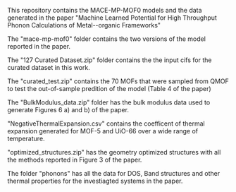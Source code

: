 This repository contains the MACE-MP-MOF0 models and the data generated in the paper "Machine Learned Potential for High Throughput Phonon Calculations of Metal--organic Frameworks"

The "mace-mp-mof0" folder contains the two versions of the model reported in the paper.

The "127 Curated Dataset.zip" folder contains the the input cifs for the curated dataset in this work.

The "curated_test.zip" contains the 70 MOFs that were sampled from QMOF to test the out-of-sample predition of the model (Table 4 of the paper)

The "BulkModulus_data.zip" folder has the bulk modulus data used to generate Figures 6 a) and b) of the paper.

"NegativeThermalExpansion.csv" contains the coefficent of thermal expansion generated for MOF-5 and UiO-66 over a wide range of temperature.

"optimized_structures.zip" has the geometry optimized structures with all the methods reported in Figure 3 of the paper.

The folder "phonons" has all the data for DOS, Band structures and other thermal properties for the investiagted systems in the paper.
